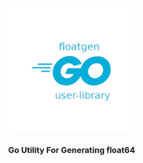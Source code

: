 ![go-floatgen](https://raw.githubusercontent.com/unixlinuxgeek/logos/main/256x256/go-floatgen.png)


### Go Utility For Generating float64
